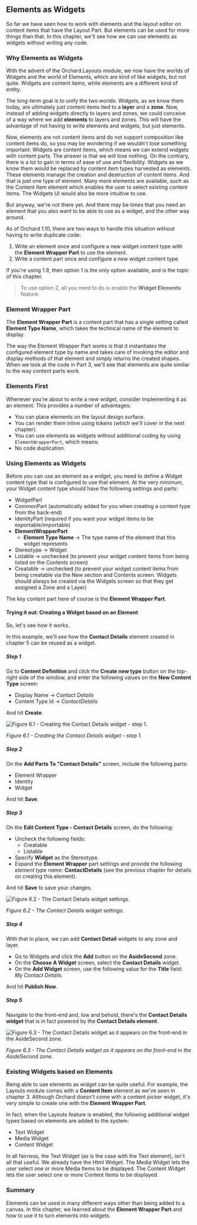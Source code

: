 ## Elements as Widgets
So far we have seen how to work with elements and the layout editor on content items that have the Layout Part. But elements can be used for more things than that. In this chapter, we'll see how we can use elements as widgets without writing any code.

### Why Elements as Widgets
With the advent of the Orchard.Layouts module, we now have the worlds of Widgets and the world of Elements, which are kind of like widgets, but not quite. Widgets are content items, while elements are a different kind of entity.

The long-term goal is to unify the two worlds. Widgets, as we know them today, are ultimately just content items tied to a **layer** and a **zone**. Now, instead of adding widgets directly to layers and zones, we could conceive of a way where we add **elements** to layers and zones. This will have the advantage of not having to write elements and widgets, but just elements.

Now, elements are not content items and do not support composition like content items do, so you may be wondering if we wouldn't lose something important: Widgets are content items, which means we can extend widgets with content parts. The answer is that we will lose nothing. On the contrary, there is a lot to gain in terms of ease of use and flexibility. Widgets as we know them would be replaced by content item types harvested as elements. These elements manage the creation and destruction of content items. And that is just one type of element. Many more elements are available, such as the Content Item element which enables the user to select existing content items. The Widgets UI would also be more intuitive to use.

But anyway, we're not there yet. And there may be times that you need an element that you also want to be able to use as a widget, and the other way around.

As of Orchard 1.10, there are two ways to handle this situation without having to write duplicate code:

1. Write an element once and configure a new widget content type with the **Element Wrapper Part** to use the element.
2. Write a content part once and configure a new widget content type.

If you're using 1.9, then option 1 is the only option available, and is the topic of this chapter.

> To use option 2, all you need to do is enable the **Widget Elements** feature.

### Element Wrapper Part
The **Element Wrapper Part** is a content part that has a single setting called **Element Type Name**, which takes the technical name of the element to display.

The way the Element Wrapper Part works is that it instantiates the configured element type by name and takes care of invoking the editor and display methods of that element and simply returns the created shapes. When we look at the code in Part 3, we'll see that elements are quite similar to the way content parts work.

### Elements First
Whenever you're about to write a new widget, consider implementing it as an element. This provides a number of advantages:

- You can place elements on the layout design surface.
- You can render them inline using tokens (which we'll cover in the next chapter).
- You can use elements as widgets without additional coding by using `ElementWrapperPart`, which means:
- No code duplication.

### Using Elements as Widgets
Before you can use an element as a widget, you need to define a Widget content type that is configured to use that element. At the very minimum, your Widget content type should have the following settings and parts:

- WidgetPart
- CommonPart (automatically added for you when creating a content type from the back-end)
- IdentityPart (required if you want your widget items to be exportable/importable)
- **ElementWrapperPart**
    - **Element Type Name** -> The type name of the element that this widget represents
- Stereotype -> Widget
- Listable -> unchecked (to prevent your widget content items from being listed on the Contents screen)
- Creatable -> unchecked (to prevent your widget content items from being creatable via the New section and Contents screen. Widgets should always be created via the Widgets screen so that they get assigned a Zone and a Layer)

The key content part here of course is the **Element Wrapper Part**.

#### Trying it out: Creating a Widget based on an Element
So, let's see how it works.

In this example, we'll see how the **Contact Details** element created in chapter 5 can be reused as a widget.

##### Step 1
Go to **Content Definition** and click the **Create new type** button on the top-right side of the window, and enter the following values on the **New Content Type** screen:

- Display Name -> *Contact Details*
- Content Type Id -> *ContactDetails*

And hit **Create**.

![Figure 6.1 - Creating the Contact Details widget - step 1.](./figures/fig-6-1-creating-contact-details-widget-step1.png)

*Figure 6.1 - Creating the Contact Details widget - step 1.*

##### Step 2
On the **Add Parts To "Contact Details"** screen, include the following parts:

- Element Wrapper
- Identity
- Widget

And hit **Save**.

##### Step 3
On the **Edit Content Type - Contact Details** screen, do the following:

- Uncheck the following fields:
    - Creatable
    - Listable
- Specify **Widget** as the Stereotype.
- Expand the **Element Wrapper** part settings and provide the following *element type name*: **ContactDetails** (see the previous chapter for details on creating this element).

And hit **Save** to save your changes.

![Figure 6.2 - The Contact Details widget settings.](./figures/fig-6-2-contact-details-widget-settings.png)

*Figure 6.2 - The Contact Details widget settings.*

##### Step 4
With that in place, we can add **Contact Detail** widgets to any zone and layer.

- Go to Widgets and click the **Add** button on the **AsideSecond** zone.
- On the **Choose A Widget** screen, select the **Contact Details** widget.
- On the **Add Widget** screen, use the following value for the **Title** field: *My Contact Details*.

And hit **Publish Now**.

##### Step 5
Navigate to the front-end and, low and behold, there's the **Contact Details widget** that is in fact powered by the **Contact Details element**.

![Figure 6.3 - The Contact Details widget as it appears on the front-end in the AsideSecond zone.](./figures/fig-6-3-contact-details-widget-frontend.png)

*Figure 6.3 - The Contact Details widget as it appears on the front-end in the AsideSecond zone.* 

### Existing Widgets based on Elements
Being able to use elements as widget can be quite useful. For example, the Layouts module comes with a **Content Item** element as we've seen in chapter 3. Although Orchard doesn't come with a content picker widget, it's very simple to create one with the **Element Wrapper Part**.

In fact, when the Layouts feature is enabled, the following additional widget types based on elements are added to the system:

- Text Widget
- Media Widget
- Content Widget

In all fairness, the Text Widget (as is the case with the Text element), isn't all that useful. We already have the Html Widget.
The Media Widget lets the user select one or more Media Items to be displayed.
The Content Widget lets the user select one or more Content Items to be displayed.

### Summary ###
Elements can be used in many different ways other than being added to a canvas. In this chapter, we learned about the **Element Wrapper Part** and how to use it to turn elements into widgets. 
 

     
 